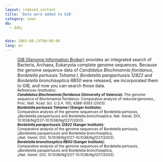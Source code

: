 ```yaml
---
layout: indexed_content
title: 'Data were added to GIB'
category: news
db:
  - ddbj


date: 2003-08-13T00:00:00
lang: en
---
```


<html>
<dd><a href="/services/past-services-e.html#gib">GIB (Genome Information Broker)</a> provides an integrated search of Bacteria, Archaea, Eukaryota complete genome sequences. Because the genome sequence data of <i>Candidatus Blochmannia floridanus</i>,<br><i>Bordetella pertussis Tohama I</i>, <i>Bordetella parapertussis 12822</i> and<br><i>Bordetella bronchiseptica RB50</i> were released, we incorporated them to GIB, and now you can search those data.<br>
<dd><small>References (Institutes): </small><br>
<dd><small><b><i>Candidatus Blochmannia floridanus</i> (University of Valencia): </b>The genome sequence of Blochmannia floridanus: Comparative analysis of reduced genomes., Proc. Natl. Acad. Sci. U.S.A. 100, 9388-9393 (2003) </small><br>
<dd><small><b><i>Bordetella pertussis Tohama I</i> (Sanger Institute): </b><br> Comparative analysis of the genome sequences of Bordetella pertussis,<br> ¡¡Bordetella parapertussis and Bordetella bronchiseptica. Nat. Genet. DOI, 10.1038/Ng1227-10.1038/Ng1227(2003).</small><br>
<dd><small><b><i>Bordetella parapertussis 12822</i> (Sanger Institute): </b><br> Comparative analysis of the genome sequences of Bordetella pertussis,<br> ¡¡Bordetella parapertussis and Bordetella bronchiseptica,<br> ¡¡Nat. Genet. DOI, 10.1038/Ng1227-10.1038/Ng1227(2003).</small><br>
<dd><small><b><i>Bordetella bronchiseptica RB50</i> (Sanger Institute): </b><br> Comparative analysis of the genome sequences of Bordetella pertussis,<br> ¡¡Bordetella parapertussis and Bordetella bronchiseptica,<br> ¡¡Nat. Genet. DOI, 10.1038/Ng1227-10.1038/Ng1227(2003).</small></dd>
</dd>
</dd>
</dd>
</dd>
</dd>
</html>
